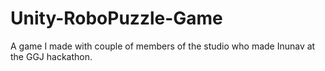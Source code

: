# Unity-RoboPuzzle-Game
A game I made with couple of members of the studio who made Inunav at the GGJ hackathon.
